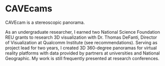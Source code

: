# CAVEcams
CAVEcam is a stereoscopic panorama.

As an undergraduate researcher, I earned two National Science Foundation REU grants to research 3D visualization with Dr. Thomas DeFanti, Director of Visualization at Qualcomm Institute (see recommendations). Serving as project lead for two years, I created 3D 360-degree panoramas for virtual reality platforms with data provided by partners at universities and National Geographic. My work is still frequently presented at research conferences.
